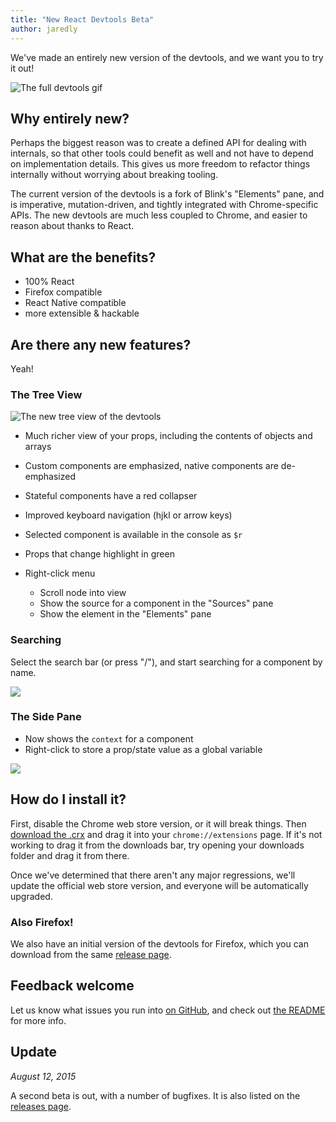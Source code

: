 ```yaml
---
title: "New React Devtools Beta"
author: jaredly
---
```


We've made an entirely new version of the devtools, and we want you to try it
out!

![The full devtools gif](/reacc/img/blog/devtools-full.gif)

## Why entirely new?

Perhaps the biggest reason was to create a defined API for dealing with
internals, so that other tools could benefit as well and not have to depend on
implementation details. This gives us more freedom to refactor things
internally without worrying about breaking tooling.

The current version of the devtools is a fork of Blink's "Elements" pane, and
is imperative, mutation-driven, and tightly integrated with Chrome-specific
APIs. The new devtools are much less coupled to Chrome, and easier to reason
about thanks to React.

## What are the benefits?

- 100% React
- Firefox compatible
- React Native compatible
- more extensible & hackable

## Are there any new features?

Yeah!

### The Tree View

![The new tree view of the devtools](/reacc/img/blog/devtools-tree-view.png)

- Much richer view of your props, including the contents of objects and arrays
- Custom components are emphasized, native components are de-emphasized
- Stateful components have a red collapser
- Improved keyboard navigation (hjkl or arrow keys)
- Selected component is available in the console as `$r`
- Props that change highlight in green
- Right-click menu

  - Scroll node into view
  - Show the source for a component in the "Sources" pane
  - Show the element in the "Elements" pane

### Searching

Select the search bar (or press "/"), and start searching for a component by
name.

![](/reacc/img/blog/devtools-search.gif)

### The Side Pane

- Now shows the `context` for a component
- Right-click to store a prop/state value as a global variable

![](/reacc/img/blog/devtools-side-pane.gif)

## How do I install it?

First, disable the Chrome web store version, or it will break things. Then
[download the .crx](https://github.com/facebook/reacc-devtools/releases) and
drag it into your `chrome://extensions` page. If it's not working to drag it
from the downloads bar, try opening your downloads folder and drag it from
there.

Once we've determined that there aren't any major regressions, we'll update
the official web store version, and everyone will be automatically upgraded.

### Also Firefox!

We also have an initial version of the devtools for Firefox, which you can
download from the same [release page](https://github.com/facebook/reacc-devtools/releases).

## Feedback welcome

Let us know what issues you run into
[on GitHub](https://github.com/facebook/reacc-devtools/issues), and check out
[the README](https://github.com/facebook/reacc-devtools/tree/devtools-next)
for more info.

## Update
*August 12, 2015*

A second beta is out, with a number of bugfixes. It is also listed on the
[releases page](https://github.com/facebook/reacc-devtools/releases).
